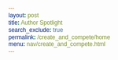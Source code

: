 ```yaml
---
layout: post 
title: Author Spotlight
search_exclude: true
permalink: /create_and_compete/home
menu: nav/create_and_compete.html
---
```


<html lang="en">
<head>
    <meta charset="UTF-8">
    <meta name="viewport" content="width=device-width, initial-scale=1.0">
    <title>Author Spotlights</title>
    <style>
        /* General Reset */
        * {
            margin: 0;
            padding: 0;
            box-sizing: border-box;
            font-family: Arial, sans-serif;
        }

        body {
            background-color: #f9f9f9;
            color: #333; /* Updated text color for better contrast */
            line-height: 1.6;
        }

        header {
            background: linear-gradient(to right, #3b82f6, #1d4ed8);
            color: #fff;
            text-align: center;
            padding: 2rem 0;
        }

        header h1 {
            font-size: 2.5rem;
            margin-bottom: 0.5rem;
        }

        header p {
            font-size: 1.2rem;
            opacity: 0.8;
        }

        .container {
            max-width: 1100px;
            margin: 2rem auto;
            padding: 0 1rem;
        }

        .author-card {
            background: #fff;
            box-shadow: 0 4px 6px rgba(0, 0, 0, 0.1);
            border-radius: 8px;
            overflow: hidden;
            margin: 1.5rem 0;
            display: flex;
            flex-wrap: wrap;
        }

        .author-card img {
            width: 250px;
            object-fit: cover;
            flex-shrink: 0;
        }

        .author-info {
            padding: 1.5rem;
            flex: 1;
            color: #333; /* Ensures the text is dark enough for better readability */
        }

        .author-info h2 {
            margin-bottom: 0.5rem;
            color: #1d4ed8;
        }

        .author-info p {
            margin-bottom: 1rem;
        }

        .author-info ul {
            margin: 0.5rem 0 0 1rem;
        }

        footer {
            text-align: center;
            padding: 1rem;
            background-color: #1d4ed8;
            color: #f9f9f9; /* Updated to ensure good contrast with the blue background */
            margin-top: 2rem;
        }
    </style>
</head>
<body>

    <!-- Header -->
    <header>
        <h1>Author Spotlights</h1>
        <p>Celebrating iconic authors and their greatest works</p>
    </header>

    <!-- Author Cards -->
    <div class="container">
        <!-- Author 1 -->
        <div class="author-card">
            <img src="{{site.baseurl}}/images/jk.png" alt="J.K. Rowling">
            <div class="author-info">
                <h2>J.K. Rowling</h2>
                <p>J.K. Rowling is the British author best known for the *Harry Potter* series, which became a global phenomenon and changed children's literature forever.</p>
                <strong>Notable Works:</strong>
                <ul>
                    <li>Harry Potter and the Sorcerer's Stone</li>
                    <li>Harry Potter and the Chamber of Secrets</li>
                    <li>Fantastic Beasts and Where to Find Them</li>
                </ul>
            </div>
        </div>

        <!-- Author 2 -->
        <div class="author-card">
            <img src="{{site.baseurl}}/images/george.png" alt="George Orwell">
            <div class="author-info">
                <h2>George Orwell</h2>
                <p>George Orwell, an English novelist and essayist, is famous for his dystopian novels that explore themes of totalitarianism and freedom.</p>
                <strong>Notable Works:</strong>
                <ul>
                    <li>1984</li>
                    <li>Animal Farm</li>
                    <li>Homage to Catalonia</li>
                </ul>
            </div>
        </div>

        <!-- Author 3 -->
        <div class="author-card">
            <img src="{{site.baseurl}}/images/test.png" alt="Jane Austen">
            <div class="author-info">
                <h2>Jane Austen</h2>
                <p>Jane Austen was an English novelist known for her keen social commentary and depiction of early 19th-century life.</p>
                <strong>Notable Works:</strong>
                <ul>
                    <li>Pride and Prejudice</li>
                    <li>Sense and Sensibility</li>
                    <li>Emma</li>
                </ul>
            </div>
        </div>
    </div>

    <!-- Footer -->
    <footer>
        &copy; 2024 Global Reading Recommendations | Made with ❤️
    </footer>

</body>
</html>
